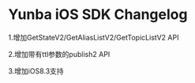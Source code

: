 # Yunba iOS SDK Changelog  
1.增加GetStateV2/GetAliasListV2/GetTopicListV2 API  

2.增加带有ttl参数的publish2 API  

3.增加iOS8.3支持  
